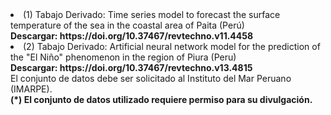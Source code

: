 <li> (1) Tabajo Derivado: Time series model to forecast the surface temperature of the sea in the coastal area of Paita (Perú) </li>
<b>Descargar: https://doi.org/10.37467/revtechno.v11.4458 </b>
<br>
<li> (2) Tabajo Derivado: Artificial neural network model for the prediction of the "El Niño" phenomenon in the region of Piura (Peru) </li>
<b>Descargar: https://doi.org/10.37467/revtechno.v13.4815 </b>
<br>
El conjunto de datos debe ser solicitado al Instituto del Mar Peruano (IMARPE). <br>
<b> (*) El conjunto de datos utilizado requiere permiso para su divulgación. </b>
